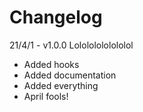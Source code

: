 # Changelog

21/4/1 - v1.0.0 Lolololololololol

- Added hooks
- Added documentation
- Added everything
- April fools!
